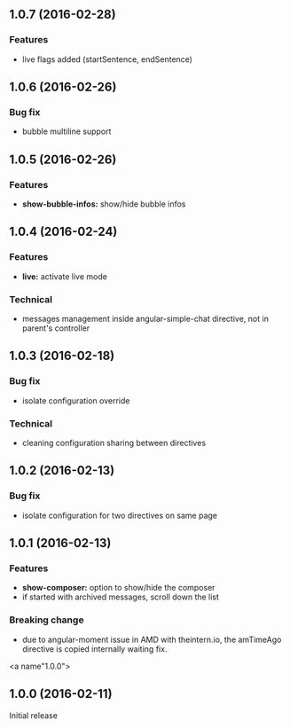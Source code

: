 <a name="1.0.7"></a>
## 1.0.7 (2016-02-28)

### Features

* live flags added (startSentence, endSentence)

<a name="1.0.6"></a>
## 1.0.6 (2016-02-26)

### Bug fix

* bubble multiline support

<a name="1.0.5"></a>
## 1.0.5 (2016-02-26)

### Features

* **show-bubble-infos:** show/hide bubble infos

<a name="1.0.4"></a>
## 1.0.4 (2016-02-24)

### Features

* **live:** activate live mode

### Technical

* messages management inside angular-simple-chat directive, not in parent's controller

<a name="1.0.3"></a>
## 1.0.3 (2016-02-18)

### Bug fix

* isolate configuration override

### Technical

* cleaning configuration sharing between directives

<a name="1.0.2"></a>
## 1.0.2 (2016-02-13)

### Bug fix

* isolate configuration for two directives on same page

<a name="1.0.1"></a>
## 1.0.1 (2016-02-13)

### Features

* **show-composer:** option to show/hide the composer
* if started with archived messages, scroll down the list

### Breaking change

* due to angular-moment issue in AMD with theintern.io, the amTimeAgo directive is copied internally waiting fix.

<a name"1.0.0"></a>
## 1.0.0 (2016-02-11)

Initial release